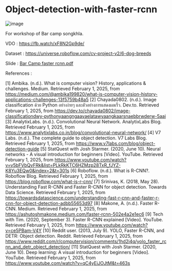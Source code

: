 # Object-detection-with-faster-rcnn

![image](https://github.com/user-attachments/assets/2e27c474-4d2e-4825-b3f9-0bdd13560ba2)

For workshop of Bar camp songkhla.

VDO : https://fb.watch/xF8N2Gp9de/

Dataset : https://universe.roboflow.com/cv-project-v2/6-dog-breeds

Slide : [Bar Camp faster rcnn.pdf](https://github.com/user-attachments/files/18624713/Bar.Camp.faster.rcnn.pdf)



References :

[1] Ambika. (n.d.). What is computer vision? History, applications & challenges. Medium. Retrieved February 1, 2025, from https://medium.com/@ambika199820/what-is-computer-vision-history-applications-challenges-13f5759b48a5
[2] Chayada0802. (n.d.). Image classification ด้วย Python อย่างง่ายๆ และตัวอย่างการแสดงผลเร็ว. Dev.to. Retrieved February 1, 2025, from https://dev.to/chayada0802/image-classificationdwy-pythonyaangngaayaelatawyaangkaarsnaebbrwderw-5aai
[3] AnalytixLabs. (n.d.). Convolutional Neural Network. AnalytixLabs Blog. Retrieved February 1, 2025, from https://www.analytixlabs.co.in/blog/convolutional-neural-network/
[4] V7 Labs. (n.d.). The complete guide to object detection. V7 Labs Blog. Retrieved February 1, 2025, from https://www.v7labs.com/blog/object-detection-guide
[5] StatQuest with Josh Starmer. (2020, June 10). Neural networks - A visual introduction for beginners [Video]. YouTube. Retrieved February 1, 2025, from https://www.youtube.com/watch?v=v5bFVbQvFRk&list=PLkRkKTC6HZMzp28TxR_fJYZ-K8Yu3EQw0&index=2&t=301s
[6] Roboflow. (n.d.). What is R-CNN?. Roboflow Blog. Retrieved February 1, 2025, from https://blog.roboflow.com/what-is-r-cnn/
[7] Srinivas, K. (2018, May 28). Understanding Fast R-CNN and Faster R-CNN for object detection. Towards Data Science. Retrieved February 1, 2025, from https://towardsdatascience.com/understanding-fast-r-cnn-and-faster-r-cnn-for-object-detection-adbb55653d97
[8] Makone, A. (n.d.). Faster R-CNN. Medium. Retrieved February 1, 2025, from https://ashutoshmakone.medium.com/faster-rcnn-502e4a2e1ec6
[9] Tech with Tim. (2020, September 3). Faster R-CNN explained [Video]. YouTube. Retrieved February 1, 2025, from https://www.youtube.com/watch?v=ce5PBam-V4Y
[10] Reddit user. (2013, July 9). YOLO, Faster R-CNN, and DETR: Object detection. Reddit. Retrieved February 1, 2025, from https://www.reddit.com/r/computervision/comments/1hd2i4q/yolo_faster_rcnn_and_detr_object_detection/
[11] StatQuest with Josh Starmer. (2020, June 10). Deep learning: A visual introduction for beginners [Video]. YouTube. Retrieved February 1, 2025, from https://www.youtube.com/watch?v=qC4yEiJOJtM&t=463s



